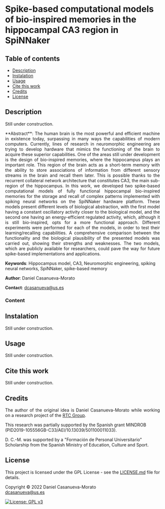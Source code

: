 # Spike-based computational models of bio-inspired memories in the hippocampal CA3 region in SpiNNaker

<h2>Table of contents</h2>
<p align="justify">
<ul>
<li><a href="#Description">Description</a></li>
<li><a href="#Instalation">Instalation</a></li>
<li><a href="#Usage">Usage</a></li>
<li><a href="#CiteThisWork">Cite this work</a></li>
<li><a href="#Credits">Credits</a></li>
<li><a href="#License">License</a></li>
</ul>
</p>


<h2 name="Description">Description</h2>
<p align="justify">
Still under construction.
</p>

<p align="justify">
**Abstract**: The human brain is the most powerful and efficient machine in existence today, surpassing in many ways the capabilities of modern computers. Currently, lines of research in neuromorphic engineering are trying to develop hardware that mimics the functioning of the brain to acquire these superior capabilities. One of the areas still under development is the design of bio-inspired memories, where the hippocampus plays an important role. This region of the brain acts as a short-term memory with the ability to store associations of information from different sensory streams in the brain and recall them later. This is possible thanks to the recurrent collateral network architecture that constitutes CA3, the main sub-region of the hippocampus. In this work, we developed two spike-based computational models of fully functional hippocampal bio-inspired memories for the storage and recall of complex patterns implemented with spiking neural networks on the SpiNNaker hardware platform. These models present different levels of biological abstraction, with the first model having a constant oscillatory activity closer to the biological model, and the second one having an energy-efficient regulated activity, which, although it is still bio-inspired, opts for a more functional approach. Different experiments were performed for each of the models, in order to test their learning/recalling capabilities. A comprehensive comparison between the functionality and the biological plausibility of the presented models was carried out, showing their strengths and weaknesses. The two models, which are publicly available for researchers, could pave the way for future spike-based implementations and applications.

**Keywords**: Hippocampus model, CA3, Neuromorphic engineering, spiking neural networks, SpiNNaker, spike-based memory

**Author**: Daniel Casanueva-Morato

**Contact**: dcasanueva@us.es
</p>

<h3>Content</h3>
<p align="justify">

</p>


<h2 name="Instalation">Instalation</h2>
<p align="justify">
Still under construction.
</p>


<h2 name="Usage">Usage</h2>
<p align="justify">
Still under construction.
</p>


<h2 name="CiteThisWork">Cite this work</h2>
<p align="justify">
Still under construction.
</p>


<h2 name="Credits">Credits</h2>
<p align="justify">
The author of the original idea is Daniel Casanueva-Morato while working on a research project of the <a href="http://www.rtc.us.es/">RTC Group</a>.

This research was partially supported by the Spanish grant MINDROB (PID2019-105556GB-C33/AEI/10.13039/501100011033). 

D. C.-M. was supported by a "Formación de Personal Universitario" Scholarship from the Spanish Ministry of Education, Culture and Sport.
</p>


<h2 name="License">License</h2>
<p align="justify">
This project is licensed under the GPL License - see the <a href="https://github.com/dancasmor/Spike-based-computational-models-of-bio-inspired-memories-in-the-hippocampal-CA3-region-in-SpiNNaker/blob/main/LICENSE">LICENSE.md</a> file for details.
</p>
<p align="justify">
Copyright © 2022 Daniel Casanueva-Morato<br>  
<a href="mailto:dcasanueva@us.es">dcasanueva@us.es</a>
</p>

[![License: GPL v3](https://img.shields.io/badge/License-GPL%20v3-blue.svg)](http://www.gnu.org/licenses/gpl-3.0)